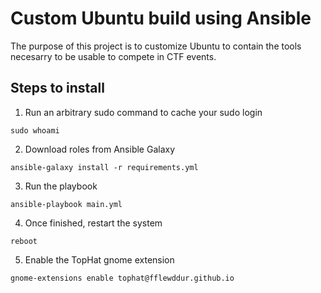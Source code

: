 # Custom Ubuntu build using Ansible

The purpose of this project is to customize Ubuntu to contain the tools necesarry to be usable to compete in CTF events.

## Steps to install

1. Run an arbitrary sudo command to cache your sudo login
```
sudo whoami
```

2. Download roles from Ansible Galaxy
```
ansible-galaxy install -r requirements.yml
```

3. Run the playbook
```
ansible-playbook main.yml
```

4. Once finished, restart the system
```
reboot
```

5. Enable the TopHat gnome extension
```
gnome-extensions enable tophat@fflewddur.github.io
```
